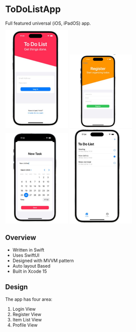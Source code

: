 # ToDoListApp

Full featured universal (iOS, iPadOS) app.

<div>
    <img src="screenshots/ss01.png" width="200" />
    <img src="screenshots/ss02.png" width="200" />
    <img src="screenshots/ss03.png" width="200" />
    <img src="screenshots/ss04.png" width="200" />
</div>



## Overview
- Written in Swift
- Uses SwiftUI
- Designed with MVVM pattern
- Auto layout Based
- Built in Xcode 15


## Design

The app has four area:

1. Login View
2. Register View
3. Item List View
4. Profile View
